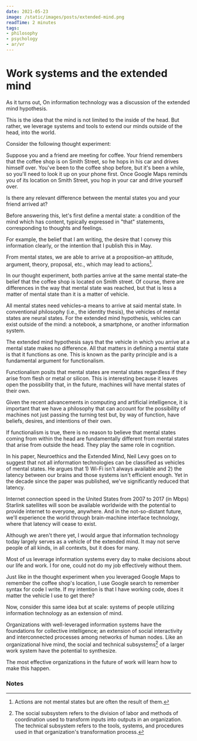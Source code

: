```yaml
---
date: 2021-05-23
image: /static/images/posts/extended-mind.png
readTime: 2 minutes
tags:
- philosophy
- psychology
- ar/vr
---
```



# Work systems and the extended mind

As it turns out, On information technology was a discussion of the extended mind hypothesis.

This is the idea that the mind is not limited to the inside of the head. But rather, we leverage systems and tools to extend our minds outside of the head, into the world.

Consider the following thought experiment:

Suppose you and a friend are meeting for coffee. Your friend remembers that the coffee shop is on Smith Street, so he hops in his car and drives himself over. You've been to the coffee shop before, but it's been a while, so you'll need to look it up on your phone first. Once Google Maps reminds you of its location on Smith Street, you hop in your car and drive yourself over.

Is there any relevant difference between the mental states you and your friend arrived at?

Before answering this, let's first define a mental state: a condition of the mind which has content, typically expressed in "that" statements, corresponding to thoughts and feelings.

For example, the belief that I am writing, the desire that I convey this information clearly, or the intention that I publish this in May.

From mental states, we are able to arrive at a proposition–an attitude, argument, theory, proposal, etc., which may lead to actions[^1].

In our thought experiment, both parties arrive at the same mental state–the belief that the coffee shop is located on Smith street. Of course, there are differences in the way that mental state was reached, but that is less a matter of mental state than it is a matter of vehicle.

All mental states need vehicles–a means to arrive at said mental state. In conventional philosophy (i.e., the identity thesis), the vehicles of mental states are neural states. For the extended mind hypothesis, vehicles can exist outside of the mind: a notebook, a smartphone, or another information system.

The extended mind hypothesis says that the vehicle in which you arrive at a mental state makes no difference. All that matters in defining a mental state is that it functions as one. This is known as the parity principle and is a fundamental argument for functionalism.

Functionalism posits that mental states are mental states regardless if they arise from flesh or metal or silicon. This is interesting because it leaves open the possibility that, in the future, machines will have mental states of their own.

Given the recent advancements in computing and artificial intelligence, it is important that we have a philosophy that can account for the possibility of machines not just passing the turning test but, by way of function, have beliefs, desires, and intentions of their own.

If functionalism is true, there is no reason to believe that mental states coming from within the head are fundamentally different from mental states that arise from outside the head. They play the same role in cognition.

In his paper, Neuroethics and the Extended Mind, Neil Levy goes on to suggest that not all information technologies can be classified as vehicles of mental states. He argues that 1) Wi-Fi isn't always available and 2) the latency between our brains and those systems isn't efficient enough. Yet in the decade since the paper was published, we've significantly reduced that latency.


Internet connection speed in the United States from 2007 to 2017 (in Mbps)
Starlink satellites will soon be available worldwide with the potential to provide internet to everyone, anywhere. And in the not-so-distant future, we'll experience the world through brain-machine interface technology, where that latency will cease to exist.

Although we aren't there yet, I would argue that information technology today largely serves as a vehicle of the extended mind. It may not serve people of all kinds, in all contexts, but it does for many.

Most of us leverage information systems every day to make decisions about our life and work. I for one, could not do my job effectively without them.

Just like in the thought experiment when you leveraged Google Maps to remember the coffee shop's location, I use Google search to remember syntax for code I write. If my intention is that I have working code, does it matter the vehicle I use to get there?

Now, consider this same idea but at scale: systems of people utilizing information technology as an extension of mind.

Organizations with well-leveraged information systems have the foundations for collective intelligence; an extension of social interactivity and interconnected processes among networks of human nodes. Like an organizational hive mind, the social and technical subsystems[^2] of a larger work system have the potential to synthesize.

The most effective organizations in the future of work will learn how to make this happen.

### Notes
[^1]: Actions are not mental states but are often the result of them.
[^2]: The social subsystem refers to the division of labor and methods of coordination used to transform inputs into outputs in an organization. The technical subsystem refers to the tools, systems, and procedures used in that organization's transformation process.